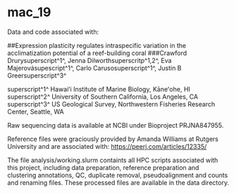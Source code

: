 # mac_19

Data and code associated with:

##Expression plasticity regulates intraspecific variation in the acclimatization potential of a reef-building coral
###Crawford Drurysuperscript^1^, Jenna Dilworthsuperscritp^1,2^, Eva Majerovásupescript^1^, Carlo Carusosuperscript^1^, Justin B Greersuperscript^3^

superscript^1^ Hawaiʻi Institute of Marine Biology, Kāneʻohe, HI	
superscript^2^ University of Southern California, Los Angeles, CA
superscript^3^ US Geological Survey, Northwestern Fisheries Research Center, Seattle, WA


Raw sequencing data is available at NCBI under Bioproject PRJNA847955.

Reference files were graciously provided by Amanda Williams at Rutgers University and are associated with: https://peerj.com/articles/12335/

The file analysis/working.slurm containts all HPC scripts associated with this project, including data preparation, reference preparation and clustering
annotations, QC, duplicate removal, pseudoalignment and counts and renaming files. These processed files are available in the data directory.








